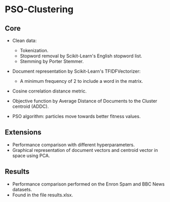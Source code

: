 # PSO-Clustering

## Core

* Clean data: 
    * Tokenization.
    * Stopword removal by Scikit-Learn's English stopword list.
    * Stemming by Porter Stemmer.
    
* Document representation by Scikit-Learn's TFIDFVectorizer:
    * A minimum frequency of 2 to include a word in the matrix.

* Cosine correlation distance metric.

* Objective function by Average Distance of Documents to the Cluster centroid (ADDC).

* PSO algorithm: particles move towards better fitness values.


## Extensions
* Performance comparison with different hyperparameters.
* Graphical representation of document vectors and centroid vector in space using PCA.

## Results
* Performance comparison performed on the Enron Spam and BBC News datasets.
* Found in the file results.xlsx.
